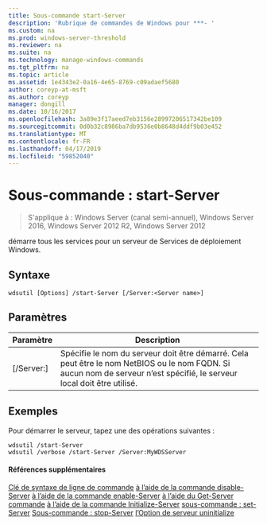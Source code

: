 ```yaml
---
title: Sous-commande start-Server
description: 'Rubrique de commandes de Windows pour ***- '
ms.custom: na
ms.prod: windows-server-threshold
ms.reviewer: na
ms.suite: na
ms.technology: manage-windows-commands
ms.tgt_pltfrm: na
ms.topic: article
ms.assetid: 1e4343e2-0a16-4e65-8769-c09adaef5680
author: coreyp-at-msft
ms.author: coreyp
manager: dongill
ms.date: 10/16/2017
ms.openlocfilehash: 3a89e3f17aeed7eb3156e28997206517342be109
ms.sourcegitcommit: 0d0b32c8986ba7db9536e0b8648d4ddf9b03e452
ms.translationtype: MT
ms.contentlocale: fr-FR
ms.lasthandoff: 04/17/2019
ms.locfileid: "59852040"
---
```

# <a name="subcommand-start-server"></a>Sous-commande : start-Server

>S'applique à : Windows Server (canal semi-annuel), Windows Server 2016, Windows Server 2012 R2, Windows Server 2012

démarre tous les services pour un serveur de Services de déploiement Windows.
## <a name="syntax"></a>Syntaxe
```
wdsutil [Options] /start-Server [/Server:<Server name>]
```
## <a name="parameters"></a>Paramètres
|Paramètre|Description|
|-------|--------|
|[/Server:<Server name>]|Spécifie le nom du serveur doit être démarré. Cela peut être le nom NetBIOS ou le nom FQDN. Si aucun nom de serveur n’est spécifié, le serveur local doit être utilisé.|
## <a name="BKMK_examples"></a>Exemples
Pour démarrer le serveur, tapez une des opérations suivantes :
```
wdsutil /start-Server
wdsutil /verbose /start-Server /Server:MyWDSServer
```
#### <a name="additional-references"></a>Références supplémentaires
[Clé de syntaxe de ligne de commande](command-line-syntax-key.md)
[à l’aide de la commande disable-Server](using-the-disable-server-command.md)
[à l’aide de la commande enable-Server](using-the-enable-server-command.md)
[à l’aide du Get-Server commande](using-the-get-server-command.md)
[à l’aide de la commande Initialize-Server](using-the-initialize-server-command.md)
[sous-commande : set-Server](subcommand-set-server.md) 
 [ Sous-commande : stop-Server](subcommand-stop-server.md)
[l’Option de serveur uninitialize](the-uninitialize-server-option.md)
